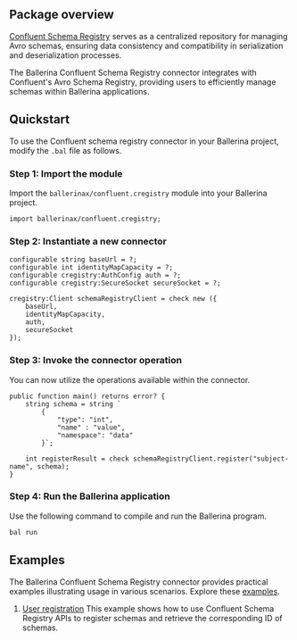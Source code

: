 ## Package overview

[Confluent Schema Registry](https://docs.confluent.io/platform/current/schema-registry/) serves as a centralized repository for managing Avro schemas, ensuring data consistency and compatibility in serialization and deserialization processes.

The Ballerina Confluent Schema Registry connector integrates with Confluent's Avro Schema Registry, providing users to efficiently manage schemas within Ballerina applications.

## Quickstart

To use the Confluent schema registry connector in your Ballerina project, modify the `.bal` file as follows.

### Step 1: Import the module

Import the `ballerinax/confluent.cregistry` module into your Ballerina project.

```ballerina
import ballerinax/confluent.cregistry;
```

### Step 2: Instantiate a new connector

```ballerina
configurable string baseUrl = ?;
configurable int identityMapCapacity = ?;
configurable cregistry:AuthConfig auth = ?;
configurable cregistry:SecureSocket secureSocket = ?;

cregistry:Client schemaRegistryClient = check new ({
    baseUrl,
    identityMapCapacity,
    auth,
    secureSocket
});
```

### Step 3: Invoke the connector operation

You can now utilize the operations available within the connector.

```ballerina
public function main() returns error? {
    string schema = string `
        {
            "type": "int",
            "name" : "value", 
            "namespace": "data"
        }`;

    int registerResult = check schemaRegistryClient.register("subject-name", schema);
}
```

### Step 4: Run the Ballerina application

Use the following command to compile and run the Ballerina program.

```bash
bal run
```

## Examples

The Ballerina Confluent Schema Registry connector provides practical examples illustrating usage in various scenarios. Explore these [examples](https://github.com/ballerina-platform/module-ballerinax-confluent.cregistry/tree/main/examples).

1. [User registration](https://github.com/ballerina-platform/module-ballerinax-confluent.cregistry/tree/main/examples/user-registration)
    This example shows how to use Confluent Schema Registry APIs to register schemas and retrieve the corresponding ID of schemas.
